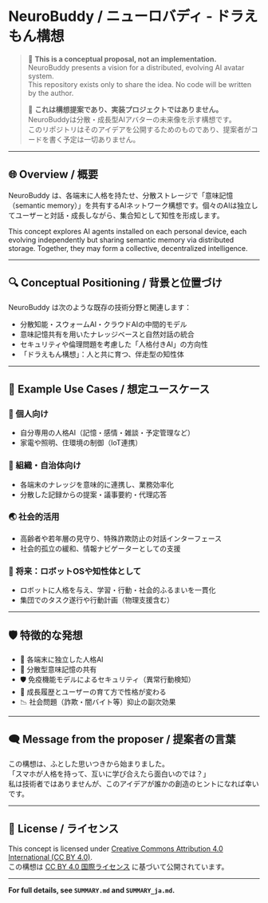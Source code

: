 # NeuroBuddy / ニューロバディ - ドラえもん構想

> 🧠 **This is a conceptual proposal, not an implementation.**  
> NeuroBuddy presents a vision for a distributed, evolving AI avatar system.  
> This repository exists only to share the idea. No code will be written by the author.  
>
> 🧠 **これは構想提案であり、実装プロジェクトではありません。**  
> NeuroBuddyは分散・成長型AIアバターの未来像を示す構想です。  
> このリポジトリはそのアイデアを公開するためのものであり、提案者がコードを書く予定は一切ありません。

---

## 🌐 Overview / 概要

NeuroBuddy は、各端末に人格を持たせ、分散ストレージで「意味記憶（semantic memory）」を共有するAIネットワーク構想です。個々のAIは独立してユーザーと対話・成長しながら、集合知として知性を形成します。

This concept explores AI agents installed on each personal device, each evolving independently but sharing semantic memory via distributed storage. Together, they may form a collective, decentralized intelligence.

---

## 🔍 Conceptual Positioning / 背景と位置づけ

NeuroBuddy は次のような既存の技術分野と関連します：

- 分散知能・スウォームAI・クラウドAIの中間的モデル
- 意味記憶共有を用いたナレッジベースと自然対話の統合
- セキュリティや倫理問題を考慮した「人格付きAI」の方向性
- 「ドラえもん構想」：人と共に育つ、伴走型の知性体

---

## 🚀 Example Use Cases / 想定ユースケース

### 👤 個人向け
- 自分専用の人格AI（記憶・感情・雑談・予定管理など）
- 家電や照明、住環境の制御（IoT連携）

### 🏢 組織・自治体向け
- 各端末のナレッジを意味的に連携し、業務効率化
- 分散した記録からの提案・議事要約・代理応答

### 🌏 社会的活用
- 高齢者や若年層の見守り、特殊詐欺防止の対話インターフェース
- 社会的孤立の緩和、情報ナビゲーターとしての支援

### 🤖 将来：ロボットOSや知性体として
- ロボットに人格を与え、学習・行動・社会的ふるまいを一貫化
- 集団でのタスク遂行や行動計画（物理支援含む）

---

## 🛡️ 特徴的な発想

- 🧠 各端末に独立した人格AI
- 🧬 分散型意味記憶の共有
- 🛡️ 免疫機能モデルによるセキュリティ（異常行動検知）
- 🤝 成長履歴とユーザーの育て方で性格が変わる
- 📉 社会問題（詐欺・闇バイト等）抑止の副次効果

---

## 🗨️ Message from the proposer / 提案者の言葉

この構想は、ふとした思いつきから始まりました。  
「スマホが人格を持って、互いに学び合えたら面白いのでは？」  
私は技術者ではありませんが、このアイデアが誰かの創造のヒントになれば幸いです。

---

## 🧾 License / ライセンス

This concept is licensed under [Creative Commons Attribution 4.0 International (CC BY 4.0)](https://creativecommons.org/licenses/by/4.0/).  
この構想は [CC BY 4.0 国際ライセンス](https://creativecommons.org/licenses/by/4.0/deed.ja) に基づいて公開されています。

---

**For full details, see `SUMMARY.md` and `SUMMARY_ja.md`.**